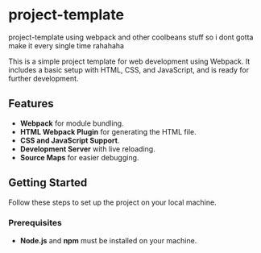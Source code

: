 # project-template

project-template using webpack and other coolbeans stuff so i dont gotta make it every single time rahahaha

This is a simple project template for web development using Webpack. It includes a basic setup with HTML, CSS, and JavaScript, and is ready for further development.

## Features

- **Webpack** for module bundling.
- **HTML Webpack Plugin** for generating the HTML file.
- **CSS and JavaScript Support**.
- **Development Server** with live reloading.
- **Source Maps** for easier debugging.

## Getting Started

Follow these steps to set up the project on your local machine.

### Prerequisites

- **Node.js** and **npm** must be installed on your machine.

